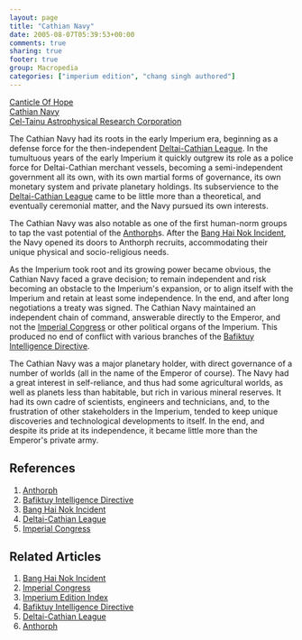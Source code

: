 ```yaml
---
layout: page
title: "Cathian Navy"
date: 2005-08-07T05:39:53+00:00
comments: true
sharing: true
footer: true
group: Macropedia
categories: ["imperium edition", "chang singh authored"]
---
```


<div class='row'>
	<div class='col-md-4'><a href='/macropedia/canticle-of-hope'>Canticle Of Hope</a></div>
	<div class='col-md-4'><a href='/macropedia/cathian-navy'>Cathian Navy</a></div>
	<div class='col-md-4'><a href='/macropedia/celtainu'>Cel-Tainu Astrophysical Research Corporation</a></div>
</div>


The Cathian Navy had its roots in the early Imperium era, beginning as a defense force for the then-independent [Deltai-Cathian League](/macropedia/deltai-cathian-league).  In the tumultuous years of the early Imperium it quickly outgrew its role as a police force for Deltai-Cathian merchant vessels, becoming a semi-independent government all its own, with its own martial forms of governance, its own monetary system and private planetary holdings.  Its subservience to the [Deltai-Cathian League](/macropedia/deltai-cathian-league) came to be little more than a theoretical, and eventually ceremonial matter, and the Navy pursued its own interests.

The Cathian Navy was also notable as one of the first human-norm groups to tap the vast potential of the [Anthorph](/macropedia/anthorph)s.  After the [Bang Hai Nok Incident](/macropedia/bang-hai-nok-incident), the Navy opened its doors to Anthorph recruits, accommodating their unique physical and socio-religious needs.

As the Imperium took root and its growing power became obvious, the Cathian Navy faced a grave decision; to remain independent and risk becoming an obstacle to the Imperium's expansion, or to align itself with the Imperium and retain at least some independence.  In the end, and after long negotiations a treaty was signed.  The Cathian Navy maintained an independent chain of command, answerable directly to the Emperor, and not the [Imperial Congress](/macropedia/imperial-congress) or other political organs of the Imperium.  This produced no end of conflict with various branches of the [Bafiktuy Intelligence Directive](/macropedia/bafiktuy-intelligence-directive).

The Cathian Navy was a major planetary holder, with direct governance of a number of worlds (all in the name of the Emperor of course).  The Navy had a great interest in self-reliance, and thus had some agricultural worlds, as well as planets less than habitable, but rich in various mineral reserves.  It had its own cadre of scientists, engineers and technicians, and, to the frustration of other stakeholders in the Imperium, tended to keep unique discoveries and technological developments to itself.  In the end, and despite its pride at its independence, it became little more than the Emperor's private army.

## References
1. [Anthorph](/macropedia/anthorph)
1. [Bafiktuy Intelligence Directive](/macropedia/bafiktuy-intelligence-directive)
1. [Bang Hai Nok Incident](/macropedia/bang-hai-nok-incident)
1. [Deltai-Cathian League](/macropedia/deltai-cathian-league)
1. [Imperial Congress](/macropedia/imperial-congress)

## Related Articles

1. [Bang Hai Nok Incident](/macropedia/bang-hai-nok-incident)
2. [Imperial Congress](/macropedia/imperial-congress)
3. [Imperium Edition Index](/macropedia/imperium-edition-index)
4. [Bafiktuy Intelligence Directive](/macropedia/bafiktuy-intelligence-directive)
5. [Deltai-Cathian League](/macropedia/deltai-cathian-league)
6. [Anthorph](/macropedia/anthorph)



 
